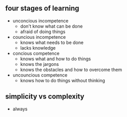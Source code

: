 ## four stages of learning
- unconcious incompetence
  - don't know what can be done
  - afraid of doing things
- councious incompetence
  - knows what needs to be done
  - lacks knowledge
- concious competence
  - knows what and how to do things
  - knows the jargons
  - knows the obstacles and how to overcome them
- uncouncious competence
  - knows how to do things without thinking

## simplicity vs complexity
- always